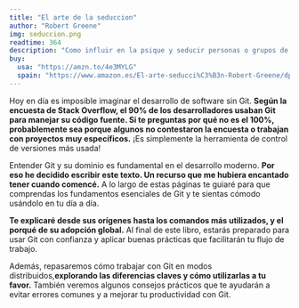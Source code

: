 ```yaml
---
title: "El arte de la seduccion"
author: "Robert Greene"
img: seduccion.png
readtime: 364
description: "Como influir en la psique y seducir personas o grupos de estas para conseguir tus objetivos"
buy:
  usa: "https://amzn.to/4e3MYLG"
  spain: "https://www.amazon.es/El-arte-seducci%C3%B3n-Robert-Greene/dp/8467028912/ref=sr_1_1?crid=34ZB1JHXUOBUS&dib=eyJ2IjoiMSJ9.xTb2tdCgmx76DahUO7O2loJO922skBSM3OhPD0F4h-B1HhRHaC_-dNmlKj0yqPcoGK4HI8ktg1QAC4FO0Kq9uI8xuVP1u2zeB75t1FYjKX-cDjggKKNgp9X8pGaYfrfXCoKN1YV-CEoAC7AcejUPbjH54LD5OC_RBCiKYMyZnMQin3nkuhgm3_eGLqX1kJu2htrbjp9CSoYzgRQxiEFFszkaZHlzX3E2iXNodJD1QFQPPnUWjP6Nrs0APB1mJdK9UQxeFxEqgCEhP54YzT5zvPksaktVbFEmLt4jtKdGxRQ.H-vrl7F0GhHI6xD2QW3ws6SPzFf19MTeDu432TVoJjc&dib_tag=se&keywords=el+arte+de+la+seducci%C3%B3n&qid=1729705276&sprefix=el+arte+de+la%2Caps%2C456&sr=8-1"
---
```


Hoy en día es imposible imaginar el desarrollo de software sin Git. **Según la encuesta de Stack Overflow, el 90% de los desarrolladores usaban Git para manejar su código fuente. Si te preguntas por qué no es el 100%, probablemente sea porque algunos no contestaron la encuesta o trabajan con proyectos muy específicos.** ¡Es simplemente la herramienta de control de versiones más usada!

Entender Git y su dominio es fundamental en el desarrollo moderno. **Por eso he decidido escribir este texto. Un recurso que me hubiera encantado tener cuando comencé.** A lo largo de estas páginas te guiaré para que comprendas los fundamentos esenciales de Git y te sientas cómodo usándolo en tu día a día.

**Te explicaré desde sus orígenes hasta los comandos más utilizados, y el porqué de su adopción global.** Al final de este libro, estarás preparado para usar Git con confianza y aplicar buenas prácticas que facilitarán tu flujo de trabajo.

Además, repasaremos cómo trabajar con Git en modos distribuidos,**explorando las diferencias claves y cómo utilizarlas a tu favor.** También veremos algunos consejos prácticos que te ayudarán a evitar errores comunes y a mejorar tu productividad con Git.
